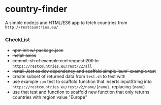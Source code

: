 # country-finder
A simple node.js and HTML/ES6 app to fetch countries from `http://restcountries.eu/`


### CheckList
* ~~npm init w/ package.json~~
* ~~install axios~~
* ~~commit .sh of example curl request 200 to `https://restcountries.eu/rest/v2/all`~~
* ~~install Jest as dev dependency and scaffold simple 'sum' example test~~
* create subset of returned data from `test.sh` to test with
* use example `sum` test to scaffold function that inserts inputString into `https://restcountries.eu/rest/v2/name/{name}`, replacing `{name}`
* use that test and function to scaffold new function that only returns countries with region value "Europe"